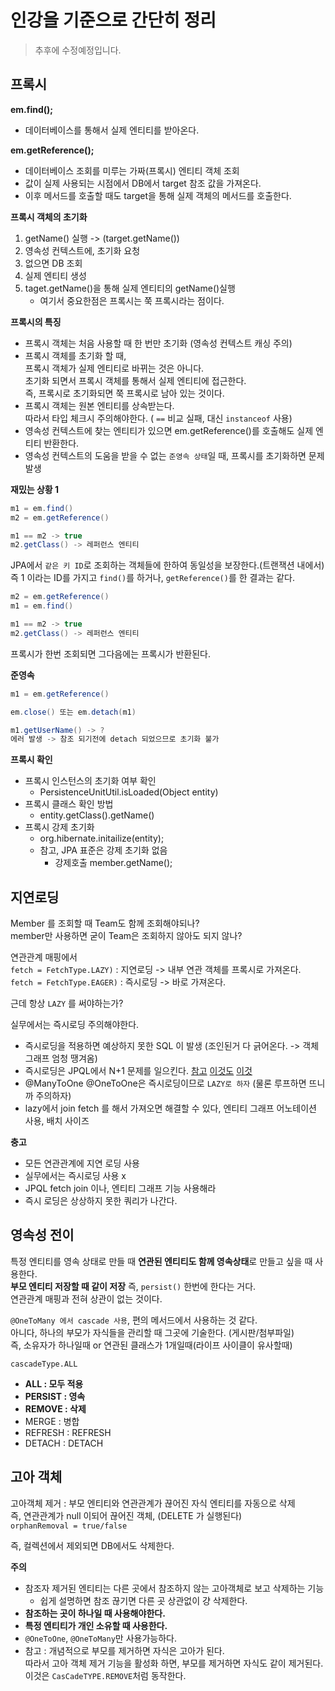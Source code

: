 # 인강을 기준으로 간단히 정리  
> 추후에 수정예정입니다.   
## 프록시
   
**em.find();**   
* 데이터베이스를 통해서 실제 엔티티를 받아온다.  
       
**em.getReference();**      
* 데이터베이스 조회를 미루는 가짜(프록시) 엔티티 객체 조회        
* 값이 실제 사용되는 시점에서 DB에서 target 참조 값을 가져온다.  
* 이후 메서드를 호출할 때도 target을 통해 실제 객체의 메서드를 호출한다.   
    
**프록시 객체의 초기화**    
1. getName() 실행 -> (target.getName()) 
2. 영속성 컨텍스트에, 초기화 요청 
3. 없으면 DB 조회
4. 실제 엔티티 생성
5. taget.getName()을 통해 실제 엔티티의 getName()실행 
    * 여기서 중요한점은 프록시는 쭉 프록시라는 점이다.   
   
**프록시의 특징**   
* 프록시 객체는 처음 사용할 때 한 번만 초기화 (영속성 컨텍스트 캐싱 주의)    
* 프록시 객체를 초기화 할 때,   
  프록시 객체가 실제 엔티티로 바뀌는 것은 아니다.   
  초기화 되면서 프록시 객체를 통해서 실제 엔티티에 접근한다.      
  즉, 프록시로 초기화되면 쭉 프록시로 남아 있는 것이다.  
* 프록시 객체는 원본 엔티티를 상속받는다.  
  따라서 타입 체크시 주의해야한다. ( `==` 비교 실패, 대신 `instanceof` 사용)  
* 영속성 컨텍스트에 찾는 엔티티가 있으면 em.getReference()를 호출해도 실제 엔티티 반환한다.     
* 영속성 컨텍스트의 도움을 받을 수 없는 `준영속 상태`일 때, 프록시를 초기화하면 문제 발생        
   

**재밌는 상황 1**   
```java
m1 = em.find()
m2 = em.getReference()

m1 == m2 -> true
m2.getClass() -> 레퍼런스 엔티티  
```
JPA에서 `같은 키 ID`로 조회하는 객체들에 한하여 동일성을 보장한다.(트랜잭션 내에서)  
즉 1 이라는 ID를 가지고 `find()`를 하거나, `getReference()`를 한 결과는 같다.  

```java
m2 = em.getReference()
m1 = em.find()

m1 == m2 -> true
m2.getClass() -> 레퍼런스 엔티티  
```
프록시가 한번 조회되면 그다음에는 프록시가 반환된다.  


**준영속**   
```java
m1 = em.getReference()

em.close() 또는 em.detach(m1)

m1.getUserName() -> ?
에러 발생 -> 참조 되기전에 detach 되었으므로 초기화 불가  
```   

**프록시 확인**   
* 프록시 인스턴스의 초기화 여부 확인  
    * PersistenceUnitUtil.isLoaded(Object entity) 
* 프록시 클래스 확인 방법  
    * entity.getClass().getName()
* 프록시 강제 초기화 
    * org.hibernate.initailize(entity);
    * 참고, JPA 표준은 강제 초기화 없음 
        * 강제호출 member.getName();  
   
## 지연로딩   
Member 를 조회할 때 Team도 함께 조회해야되나?   
member만 사용하면 굳이 Team은 조회하지 않아도 되지 않나?     
  
연관관계 매핑에서    
`fetch = FetchType.LAZY)` : 지연로딩 -> 내부 연관 객체를 프록시로 가져온다.   
`fetch = FetchType.EAGER)` : 즉시로딩 -> 바로 가져온다.  
   
근데 항상 `LAZY` 를 써야하는가?     

실무에서는 즉시로딩 주의해야한다.    
* 즉시로딩을 적용하면 예상하지 못한 SQL 이 발생 (조인된거 다 긁어온다. -> 객체그래프 엄청 땡겨옴)    
* 즉시로딩은 JPQL에서 N+1 문제를 일으킨다. [참고](https://jojoldu.tistory.com/165) [이것도](https://zetawiki.com/wiki/N%2B1_%EC%BF%BC%EB%A6%AC_%EB%AC%B8%EC%A0%9C) [이것](https://blog.advenoh.pe.kr/database/JPA-N1-%EB%AC%B8%EC%A0%9C-%ED%95%B4%EA%B2%B0%EB%B0%A9%EB%B2%95/)   
* @ManyToOne @OneToOne은 즉시로딩이므로 `LAZY로 하자` (물론 루프하면 뜨니까 주의하자)    
* lazy에서 join fetch 를 해서 가져오면 해결할 수 있다, 엔티티 그래프 어노테이션 사용, 배치 사이즈     

**충고**   
* 모든 연관관계에 지연 로딩 사용
* 실무에서는 즉시로딩 사용 x 
* JPQL fetch join 이나, 엔티티 그래프 기능 사용해라
* 즉시 로딩은 상상하지 못한 쿼리가 나간다.  

## 영속성 전이  
특정 엔티티를 영속 상태로 만들 때 **연관된 엔티티도 함께 영속상태**로 만들고 싶을 때 사용한다.   
**부모 엔티티 저장할 때 같이 저장** 즉, `persist()` 한번에 한다는 거다.        
연관관계 매핑과 전혀 상관이 없는 것이다.    
      
`@OneToMany 에서 cascade 사용`, 편의 메서드에서 사용하는 것 같다.         
아니다, 하나의 부모가 자식들을 관리할 때 그곳에 기술한다. (게시판/첨부파일)     
즉, 소유자가 하나일때 or 연관된 클래스가 1개일때(라이프 사이클이 유사할때)          
       
`cascadeType.ALL`
   
* **ALL : 모두 적용**      
* **PERSIST : 영속**       
* **REMOVE : 삭제**   
* MERGE : 병합 
* REFRESH : REFRESH
* DETACH : DETACH 
     
## 고아 객체   
고아객체 제거 : 부모 엔티티와 연관관계가 끊어진 자식 엔티티를 자동으로 삭제  
즉, 연관관계가 null 이되어 끊어진 객체, (DELETE 가 실행된다)     
`orphanRemoval = true/false`    
  
즉, 컬렉션에서 제외되면 DB에서도 삭제한다.     
     
**주의**      
* 참조자 제거된 엔티티는 다른 곳에서 참조하지 않는 고아객체로 보고 삭제하는 기능     
  * 쉽게 설명하면 참조 끊기면 다른 곳 상관없이 걍 삭제한다.    
* **참조하는 곳이 하나일 때 사용해야한다.**        
* **특정 엔티티가 개인 소유할 때 사용한다.**       
* `@OneToOne`, `@OneToMany`만 사용가능하다.     
* 참고 : 개념적으로 부모를 제거하면 자식은 고아가 된다.      
따라서 고아 객체 제거 기능을 활성화 하면, 부모를 제거하면 자식도 같이 제거된다.        
이것은 `CasCadeTYPE.REMOVE`처럼 동작한다.        


